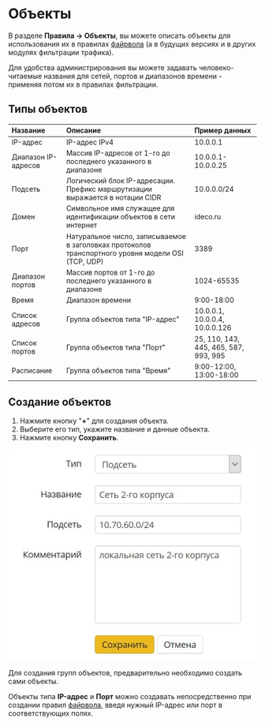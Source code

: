 # Объекты

В разделе **Правила -&gt; Объекты**, вы можете описать объекты для использования их в правилах [файрвола](fairvol.md) \(а в будущих версиях и в других модулях фильтрации трафика\).

Для удобства администрирования вы можете задавать человеко-читаемые названия для сетей, портов и диапазонов времени - применяя потом их в правилах фильтрации.

## Типы объектов

| Название | Описание | Пример данных |
| :--- | :--- | :--- |
| IP-адрес  | IP-адрес IPv4 | 10.0.0.1 |
| Диапазон IP-адресов | Массив IP-адресов от 1-го до последнего указанного в диапазоне | 10.0.0.1-10.0.0.25 |
| Подсеть | Логический блок IP-адресации. Префикс маршрутизации выражается в нотации CIDR | 10.0.0.0/24 |
| Домен | Символьное имя служащее для идентификации объектов в сети интернет | ideco.ru |
| Порт | Натуральное число, записываемое в заголовках протоколов транспортного уровня модели OSI \(TCP, UDP\) | 3389 |
| Диапазон портов | Массив портов от 1-го до последнего указанного в диапазоне | 1024-65535  |
| Время  | Диапазон времени | 9:00-18:00  |
| Список адресов | Группа объектов типа "IP-адрес"  | 10.0.0.1, 10.0.0.4, 10.0.0.126 |
| Список портов  | Группа объектов типа "Порт" | 25, 110, 143, 445, 465, 587, 993, 995 |
| Расписание | Группа объектов типа "Время" | 9:00-12:00, 13:00-18:00  |

## Создание объектов

1. Нажмите кнопку "**+**" для создания объекта.
2. Выберите его тип, укажите название и данные объекта.  
3. Нажмите кнопку **Сохранить**.

![](../.gitbook/assets/11436044.jpg)



Для создания групп объектов, предварительно необходимо создать сами объекты.

Объекты типа **IP-адрес** и **Порт** можно создавать непосредственно при создании правил [файрвола](fairvol.md), введя нужный IP-адрес или порт в соответствующих полях.

